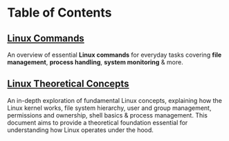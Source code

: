 # Table of Contents
## [Linux Commands](https://github.com/PritamChakrabortyShuvo/Linux/blob/main/01_Linux-Commands.md)
An overview of essential **Linux commands** for everyday tasks covering **file management**, **process handling**, **system monitoring** & more.
## [Linux Theoretical Concepts](https://github.com/PritamChakrabortyShuvo/Linux/blob/main/02_Linux-Theoretical-Concepts.md)
An in-depth exploration of fundamental Linux concepts, explaining how the Linux kernel works, file system hierarchy, user and group management, permissions and ownership, shell basics & process management. This document aims to provide a theoretical foundation essential for understanding how Linux operates under the hood.
